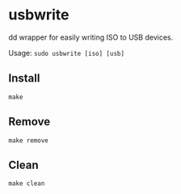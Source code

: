 # usbwrite
dd wrapper for easily writing ISO to USB devices.

Usage: `sudo usbwrite [iso] [usb]`

## Install
```
make
```
## Remove
```
make remove
```
## Clean
```
make clean
```
